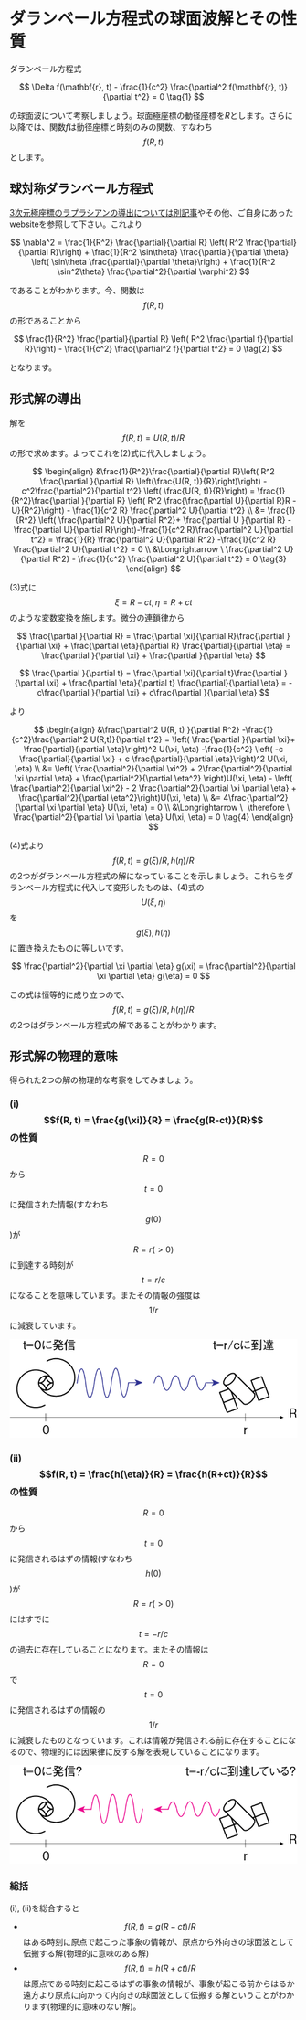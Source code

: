 # ダランベール方程式の球面波解とその性質

ダランベール方程式

$$
\Delta f(\mathbf{r}, t) - \frac{1}{c^2} \frac{\partial^2 f(\mathbf{r}, t)}{\partial t^2}
= 0 \tag{1}
$$

の球面波について考察しましょう。球面極座標の動径座標を$R$とします。さらに以降では、関数$f$は動径座標と時刻のみの関数、すなわち$$f(R, t)$$とします。

## 球対称ダランベール方程式

[3次元極座標のラプラシアンの導出については別記事](https://github-nakasho.github.io/math/laplacian.html)やその他、ご自身にあったwebsiteを参照して下さい。これより

$$
\nabla^2 
= \frac{1}{R^2} \frac{\partial}{\partial R} \left( R^2 \frac{\partial}{\partial R}\right) + \frac{1}{R^2 \sin\theta} \frac{\partial}{\partial \theta} \left( \sin\theta \frac{\partial}{\partial \theta}\right) + \frac{1}{R^2 \sin^2\theta} \frac{\partial^2}{\partial \varphi^2}
$$

であることがわかります。今、関数は$$f(R, t)$$の形であることから

$$
\frac{1}{R^2} \frac{\partial}{\partial R} \left( R^2 \frac{\partial f}{\partial R}\right) - \frac{1}{c^2} \frac{\partial^2 f}{\partial t^2} = 0 \tag{2}
$$

となります。

## 形式解の導出

解を$$f(R, t) = U(R, t) / R$$の形で求めます。よってこれを(2)式に代入しましょう。

$$
\begin{align}
&\frac{1}{R^2}\frac{\partial}{\partial R}\left( R^2 \frac{\partial }{\partial R} \left(\frac{U(R, t)}{R}\right)\right) - c^2\frac{\partial^2}{\partial t^2} \left( \frac{U(R, t)}{R}\right) 
= \frac{1}{R^2}\frac{\partial }{\partial R} \left( R^2 \frac{\frac{\partial U}{\partial R}R -U}{R^2}\right) - \frac{1}{c^2 R} \frac{\partial^2 U}{\partial t^2} \\
&= \frac{1}{R^2} \left( \frac{\partial^2 U}{\partial R^2}+ \frac{\partial U }{\partial R} - \frac{\partial U}{\partial R}\right)-\frac{1}{c^2 R}\frac{\partial^2 U}{\partial t^2} 
= \frac{1}{R} \frac{\partial^2 U}{\partial R^2} -\frac{1}{c^2 R} \frac{\partial^2 U}{\partial t^2} 
= 0 \\
&\Longrightarrow \ \frac{\partial^2 U}{\partial R^2} - \frac{1}{c^2} \frac{\partial^2 U}{\partial t^2} = 0 \tag{3}
\end{align}
$$

(3)式に$$\xi = R - ct, \eta = R + ct$$のような変数変換を施します。微分の連鎖律から

$$
\frac{\partial }{\partial R} 
= \frac{\partial \xi}{\partial R}\frac{\partial }{\partial \xi} + \frac{\partial \eta}{\partial R} \frac{\partial}{\partial \eta} 
= \frac{\partial }{\partial \xi} + \frac{\partial }{\partial \eta}
$$

$$
\frac{\partial }{\partial t} 
= \frac{\partial \xi}{\partial t}\frac{\partial }{\partial \xi} + \frac{\partial \eta}{\partial t} \frac{\partial}{\partial \eta} = -c\frac{\partial }{\partial \xi} + c\frac{\partial }{\partial \eta}
$$

より

$$
\begin{align}
&\frac{\partial^2 U(R, t) }{\partial R^2} -\frac{1}{c^2}\frac{\partial^2 U(R,t)}{\partial t^2} 
= \left( \frac{\partial }{\partial \xi}+ \frac{\partial}{\partial \eta}\right)^2 U(\xi, \eta) -\frac{1}{c^2} \left( -c \frac{\partial}{\partial \xi} + c \frac{\partial}{\partial \eta}\right)^2 U(\xi, \eta) \\
&= \left( \frac{\partial^2}{\partial \xi^2} + 2\frac{\partial^2}{\partial \xi \partial \eta} + \frac{\partial^2}{\partial \eta^2} \right)U(\xi, \eta) - \left( \frac{\partial^2}{\partial \xi^2} - 2 \frac{\partial^2}{\partial \xi \partial \eta} + \frac{\partial^2}{\partial \eta^2}\right)U(\xi, \eta) \\
&= 4\frac{\partial^2}{\partial \xi \partial \eta} U(\xi, \eta) 
= 0 \\
&\Longrightarrow \ 
\therefore \ 
\frac{\partial^2}{\partial \xi \partial \eta} U(\xi, \eta) 
= 0 \tag{4}
\end{align}
$$

(4)式より$$f(R, t) = g(\xi)/R, h(\eta)/R$$の2つがダランベール方程式の解になっていることを示しましょう。これらをダランベール方程式に代入して変形したものは、(4)式の$$U(\xi, \eta)$$を$$g(\xi), h(\eta)$$に置き換えたものに等しいです。

$$
\frac{\partial^2}{\partial \xi \partial \eta} g(\xi) = \frac{\partial^2}{\partial \xi \partial \eta} g(\eta) 
= 0
$$

この式は恒等的に成り立つので、$$f(R, t) = g(\xi)/R, h(\eta)/R$$の2つはダランベール方程式の解であることがわかります。

## 形式解の物理的意味

得られた2つの解の物理的な考察をしてみましょう。

### (i) $$f(R, t) = \frac{g(\xi)}{R} = \frac{g(R-ct)}{R}$$の性質

$$R=0$$から$$t=0$$に発信された情報(すなわち$$g(0)$$)が$$R=r(>0)$$に到達する時刻が$$t=r/c$$になることを意味しています。またその情報の強度は$$1/r$$に減衰しています。

![f=g/Rの解。](/images/astroelec/g.png)

### (ii) $$f(R, t) = \frac{h(\eta)}{R} = \frac{h(R+ct)}{R}$$の性質

$$R=0$$から$$t=0$$に発信されるはずの情報(すなわち$$h(0)$$)が$$R=r(>0)$$にはすでに$$t = -r/c$$の過去に存在していることになります。またその情報は$$R=0$$で$$t=0$$に発信されるはずの情報の$$1/r$$に減衰したものとなっています。これは情報が発信される前に存在することになるので、物理的には因果律に反する解を表現していることになります。

![f=h/Rの解。](/images/astroelec/h.png)

### 総括

(i), (ii)を総合すると

* $$f(R, t) = g(R-ct)/R$$はある時刻に原点で起こった事象の情報が、原点から外向きの球面波として伝搬する解(物理的に意味のある解)
* $$f(R, t) = h(R+ct)/R$$は原点である時刻に起こるはずの事象の情報が、事象が起こる前からはるか遠方より原点に向かって内向きの球面波として伝搬する解ということがわかります(物理的に意味のない解)。
